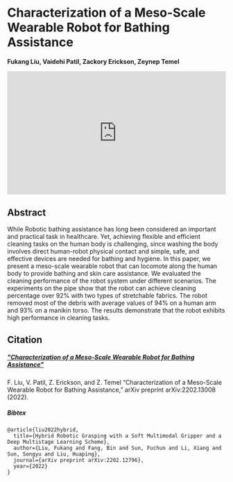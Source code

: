 # Characterization of a Meso-Scale Wearable Robot for Bathing Assistance
**Fukang Liu, Vaidehi Patil, Zackory Erickson, Zeynep Temel**
<!--Published in IEEE Robotics and Automation Letters (RA-L) and selected for presentation at the IEEE/RSJ International Conference on Intelligent Robots and Systems (ICRA) 2022-->

<div>
  <div style="position:relative;padding-top:56.25%;">
    <iframe src="https://www.youtube.com/embed/oTO2NqfSAXw" frameborder="0" title="YouTube video player" allow="accelerometer; autoplay; clipboard-write; encrypted-media; gyroscope; picture-in-picture" allowfullscreen
      style="position:absolute;top:0;left:0;width:100%;height:100%;"></iframe>
  </div>
</div>

## Abstract
While Robotic bathing assistance has long been considered an important and practical task in healthcare. Yet, achieving flexible and efficient cleaning tasks on the human
body is challenging, since washing the body involves direct human-robot physical contact and simple, safe, and effective devices are needed for bathing and hygiene. In this paper, we present a meso-scale wearable robot that can locomote along the human body to provide bathing and skin care assistance. We evaluated the cleaning performance of the robot system under different scenarios. The experiments on the pipe show that the robot can achieve cleaning percentage over 92% with two types of stretchable fabrics. The robot removed most of the debris with average values of 94% on a human arm and 93% on a manikin torso. The results demonstrate that the robot exhibits high performance in cleaning tasks.


## Citation

##### ["Characterization of a Meso-Scale Wearable Robot for Bathing Assistance"](https://arxiv.org/abs/2202.13008)

F. Liu, V. Patil, Z. Erickson, and Z. Temel “Characterization of a Meso-Scale Wearable Robot for Bathing Assistance,” arXiv preprint arXiv:2202.13008 (2022).

##### Bibtex
```
@article{liu2022hybrid,
  title={Hybrid Robotic Grasping with a Soft Multimodal Gripper and a Deep Multistage Learning Scheme},
  author={Liu, Fukang and Fang, Bin and Sun, Fuchun and Li, Xiang and Sun, Songyu and Liu, Huaping},
  journal={arXiv preprint arXiv:2202.12796},
  year={2022}
}
```

